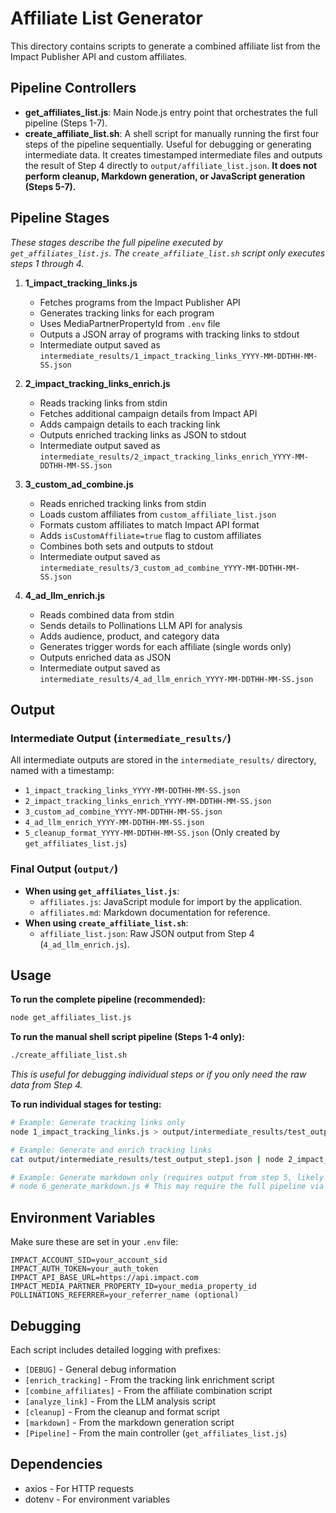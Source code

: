 # Affiliate List Generator

This directory contains scripts to generate a combined affiliate list from the Impact Publisher API and custom affiliates.

## Pipeline Controllers

- **get_affiliates_list.js**: Main Node.js entry point that orchestrates the full pipeline (Steps 1-7).
- **create_affiliate_list.sh**: A shell script for manually running the first four steps of the pipeline sequentially. Useful for debugging or generating intermediate data. It creates timestamped intermediate files and outputs the result of Step 4 directly to `output/affiliate_list.json`. **It does not perform cleanup, Markdown generation, or JavaScript generation (Steps 5-7).**

## Pipeline Stages

*These stages describe the full pipeline executed by `get_affiliates_list.js`. The `create_affiliate_list.sh` script only executes steps 1 through 4.*

1.  **1_impact_tracking_links.js**
    - Fetches programs from the Impact Publisher API
    - Generates tracking links for each program
    - Uses MediaPartnerPropertyId from `.env` file
    - Outputs a JSON array of programs with tracking links to stdout
    - Intermediate output saved as `intermediate_results/1_impact_tracking_links_YYYY-MM-DDTHH-MM-SS.json`

2.  **2_impact_tracking_links_enrich.js**
    - Reads tracking links from stdin
    - Fetches additional campaign details from Impact API
    - Adds campaign details to each tracking link
    - Outputs enriched tracking links as JSON to stdout
    - Intermediate output saved as `intermediate_results/2_impact_tracking_links_enrich_YYYY-MM-DDTHH-MM-SS.json`

3.  **3_custom_ad_combine.js**
    - Reads enriched tracking links from stdin
    - Loads custom affiliates from `custom_affiliate_list.json`
    - Formats custom affiliates to match Impact API format
    - Adds `isCustomAffiliate=true` flag to custom affiliates
    - Combines both sets and outputs to stdout
    - Intermediate output saved as `intermediate_results/3_custom_ad_combine_YYYY-MM-DDTHH-MM-SS.json`

4.  **4_ad_llm_enrich.js**
    - Reads combined data from stdin
    - Sends details to Pollinations LLM API for analysis
    - Adds audience, product, and category data
    - Generates trigger words for each affiliate (single words only)
    - Outputs enriched data as JSON
    - Intermediate output saved as `intermediate_results/4_ad_llm_enrich_YYYY-MM-DDTHH-MM-SS.json`

## Output

### Intermediate Output (`intermediate_results/`)

All intermediate outputs are stored in the `intermediate_results/` directory, named with a timestamp:
- `1_impact_tracking_links_YYYY-MM-DDTHH-MM-SS.json`
- `2_impact_tracking_links_enrich_YYYY-MM-DDTHH-MM-SS.json`
- `3_custom_ad_combine_YYYY-MM-DDTHH-MM-SS.json`
- `4_ad_llm_enrich_YYYY-MM-DDTHH-MM-SS.json`
- `5_cleanup_format_YYYY-MM-DDTHH-MM-SS.json` (Only created by `get_affiliates_list.js`)

### Final Output (`output/`)

- **When using `get_affiliates_list.js`**:
    - `affiliates.js`: JavaScript module for import by the application.
    - `affiliates.md`: Markdown documentation for reference.
- **When using `create_affiliate_list.sh`**:
    - `affiliate_list.json`: Raw JSON output from Step 4 (`4_ad_llm_enrich.js`).

## Usage

**To run the complete pipeline (recommended):**

```bash
node get_affiliates_list.js
```

**To run the manual shell script pipeline (Steps 1-4 only):**

```bash
./create_affiliate_list.sh
```
*This is useful for debugging individual steps or if you only need the raw data from Step 4.*

**To run individual stages for testing:**

```bash
# Example: Generate tracking links only
node 1_impact_tracking_links.js > output/intermediate_results/test_output_step1.json

# Example: Generate and enrich tracking links
cat output/intermediate_results/test_output_step1.json | node 2_impact_tracking_links_enrich.js > output/intermediate_results/test_output_step2.json

# Example: Generate markdown only (requires output from step 5, likely named final_result.json or similar)
# node 6_generate_markdown.js # This may require the full pipeline via get_affiliates_list.js to run first
```

## Environment Variables

Make sure these are set in your `.env` file:

```
IMPACT_ACCOUNT_SID=your_account_sid
IMPACT_AUTH_TOKEN=your_auth_token
IMPACT_API_BASE_URL=https://api.impact.com
IMPACT_MEDIA_PARTNER_PROPERTY_ID=your_media_property_id
POLLINATIONS_REFERRER=your_referrer_name (optional)
```

## Debugging

Each script includes detailed logging with prefixes:
- `[DEBUG]` - General debug information
- `[enrich_tracking]` - From the tracking link enrichment script
- `[combine_affiliates]` - From the affiliate combination script
- `[analyze_link]` - From the LLM analysis script
- `[cleanup]` - From the cleanup and format script
- `[markdown]` - From the markdown generation script
- `[Pipeline]` - From the main controller (`get_affiliates_list.js`)

## Dependencies

- axios - For HTTP requests
- dotenv - For environment variables 